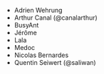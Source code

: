 - Adrien Wehrung
- Arthur Canal (@canalarthur)
- BusyAnt
- Jérôme
- Lala
- Medoc
- Nicolas Bernardes
- Quentin Seiwert (@saliwan)
